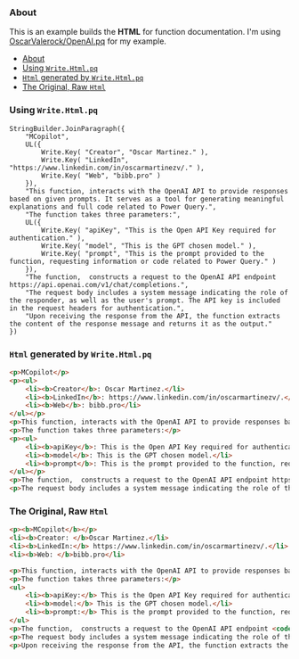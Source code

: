 ### About

This is an example builds the **HTML** for function documentation. I'm using [OscarValerock/OpenAI.pq](https://github.com/OscarValerock/PowerQueryFunctions/blob/a5e32fbbae2c067f07e90a75e5db987976d1e449/Functions/OpenAI/MCopilot.pq#L24-L42) for my example.

- [About](#about)
- [Using `Write.Html.pq`](#using-writehtmlpq)
- [`Html` generated by `Write.Html.pq`](#html-generated-by-writehtmlpq)
- [The Original, Raw `Html`](#the-original-raw-html)




### Using `Write.Html.pq`

```pq
StringBuilder.JoinParagraph({
    "MCopilot",
    UL({
        Write.Key( "Creator", "Oscar Martinez." ),
        Write.Key( "LinkedIn", "https://www.linkedin.com/in/oscarmartinezv/." ),
        Write.Key( "Web", "bibb.pro" )
    }),
    "This function, interacts with the OpenAI API to provide responses based on given prompts. It serves as a tool for generating meaningful explanations and full code related to Power Query.",
    "The function takes three parameters:",
    UL({
        Write.Key( "apiKey", "This is the Open API Key required for authentication." ),
        Write.Key( "model", "This is the GPT chosen model." ),
        Write.Key( "prompt", "This is the prompt provided to the function, requesting information or code related to Power Query." )
    }),
    "The function,  constructs a request to the OpenAI API endpoint https://api.openai.com/v1/chat/completions.",
    "The request body includes a system message indicating the role of the responder, as well as the user's prompt. The API key is included in the request headers for authentication.",
    "Upon receiving the response from the API, the function extracts the content of the response message and returns it as the output."
})
```

### `Html` generated by `Write.Html.pq`

```html
<p>MCopilot</p>
<p><ul>
	<li><b>Creator</b>: Oscar Martinez.</li>
	<li><b>LinkedIn</b>: https://www.linkedin.com/in/oscarmartinezv/.</li>
	<li><b>Web</b>: bibb.pro</li>
</ul></p>
<p>This function, interacts with the OpenAI API to provide responses based on given prompts. It serves as a tool for generating meaningful explanations and full code related to Power Query.</p>
<p>The function takes three parameters:</p>
<p><ul>
	<li><b>apiKey</b>: This is the Open API Key required for authentication.</li>
	<li><b>model</b>: This is the GPT chosen model.</li>
	<li><b>prompt</b>: This is the prompt provided to the function, requesting information or code related to Power Query.</li>
</ul></p>
<p>The function,  constructs a request to the OpenAI API endpoint https://api.openai.com/v1/chat/completions.</p>
<p>The request body includes a system message indicating the role of the responder, as well as the user's prompt. The API key is included in the request headers for authentication.</p>
```

### The Original, Raw `Html`

```html
<p><b>MCopilot</b></p>
<li><b>Creator: </b>Oscar Martinez.</li>
<li><b>LinkedIn:</b> https://www.linkedin.com/in/oscarmartinezv/.</li>
<li><b>Web: </b>bibb.pro</li>

<p>This function, interacts with the OpenAI API to provide responses based on given prompts. It serves as a tool for generating meaningful explanations and full code related to Power Query.</p>
<p>The function takes three parameters:</p>
<ul>
    <li><b>apiKey:</b> This is the Open API Key required for authentication.</li>
    <li><b>model:</b> This is the GPT chosen model.</li>
    <li><b>prompt:</b> This is the prompt provided to the function, requesting information or code related to Power Query.</li>
</ul>
<p>The function,  constructs a request to the OpenAI API endpoint <code>https://api.openai.com/v1/chat/completions</code>.</p>
<p>The request body includes a system message indicating the role of the responder, as well as the user's prompt. The API key is included in the request headers for authentication.</p>
<p>Upon receiving the response from the API, the function extracts the content of the response message and returns it as the output.</p>
```